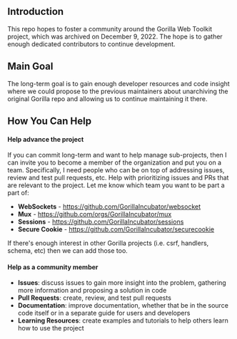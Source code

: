 ## Introduction

This repo hopes to foster a community around the Gorilla Web Toolkit project, which was archived on December 9, 2022.  The hope is to gather enough dedicated contributors to continue development.  

## Main Goal

The long-term goal is to gain enough developer resources and code insight where we could propose to the previous maintainers about unarchiving the original Gorilla repo and allowing us to continue maintaining it there.

## How You Can Help

#### Help advance the project

If you can commit long-term and want to help manage sub-projects, then I can invite you to become a member of the organization and put you on a team.  Specifically, I need people who can be on top of addressing issues, review and test pull requests, etc.  Help with prioritizing issues and PRs that are relevant to the project.  Let me know which team you want to be part a part of:

- **WebSockets** - https://github.com/GorillaIncubator/websocket
- **Mux** - https://github.com/orgs/GorillaIncubator/mux
- **Sessions** - https://github.com/GorillaIncubator/sessions
- **Secure Cookie** - https://github.com/GorillaIncubator/securecookie

If there's enough interest in other Gorilla projects (i.e. csrf, handlers, schema, etc) then we can add those too.

#### Help as a community member

- **Issues**:  discuss issues to gain more insight into the problem, gathering more information and proposing a solution in code
- **Pull Requests**:  create, review, and test pull requests
- **Documentation**:  improve documentation, whether that be in the source code itself or in a separate guide for users and developers
- **Learning Resources**:  create examples and tutorials to help others learn how to use the project
